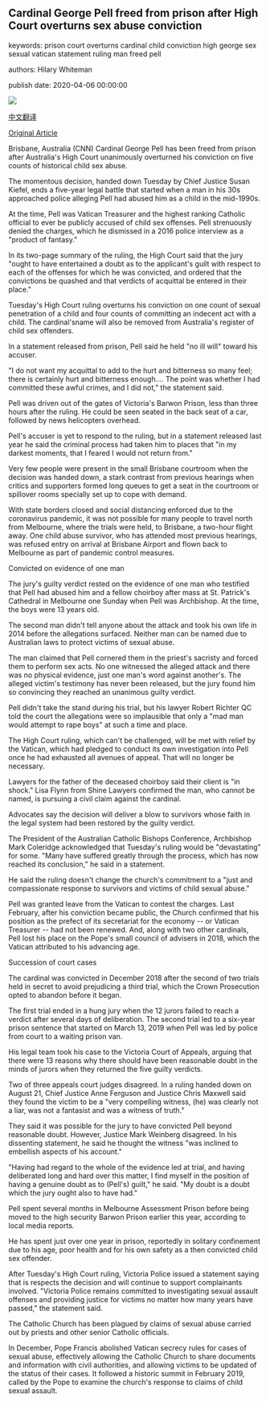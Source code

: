 ## Cardinal George Pell freed from prison after High Court overturns sex abuse conviction

keywords: prison court overturns cardinal child conviction high george sex sexual vatican statement ruling man freed pell

authors: Hilary Whiteman

publish date: 2020-04-06 00:00:00

![](https://cdn.cnn.com/cnnnext/dam/assets/200407090653-03-cardinal-pell-release-0407-super-tease.jpg)

[中文翻译](Cardinal%20George%20Pell%20freed%20from%20prison%20after%20High%20Court%20overturns%20sex%20abuse%20conviction_zh.md)

[Original Article](https://edition.cnn.com/2020/04/06/australia/australia-cardinal-pell-high-court-hnk-intl/index.html)

Brisbane, Australia (CNN) Cardinal George Pell has been freed from prison after Australia's High Court unanimously overturned his conviction on five counts of historical child sex abuse.

The momentous decision, handed down Tuesday by Chief Justice Susan Kiefel, ends a five-year legal battle that started when a man in his 30s approached police alleging Pell had abused him as a child in the mid-1990s.

At the time, Pell was Vatican Treasurer and the highest ranking Catholic official to ever be publicly accused of child sex offenses. Pell strenuously denied the charges, which he dismissed in a 2016 police interview as a "product of fantasy."

In its two-page summary of the ruling, the High Court said that the jury "ought to have entertained a doubt as to the applicant's guilt with respect to each of the offenses for which he was convicted, and ordered that the convictions be quashed and that verdicts of acquittal be entered in their place."

Tuesday's High Court ruling overturns his conviction on one count of sexual penetration of a child and four counts of committing an indecent act with a child. The cardinal'sname will also be removed from Australia's register of child sex offenders.

In a statement released from prison, Pell said he held "no ill will" toward his accuser.

"I do not want my acquittal to add to the hurt and bitterness so many feel; there is certainly hurt and bitterness enough.... The point was whether I had committed these awful crimes, and I did not," the statement said.

Pell was driven out of the gates of Victoria's Barwon Prison, less than three hours after the ruling. He could be seen seated in the back seat of a car, followed by news helicopters overhead.

Pell's accuser is yet to respond to the ruling, but in a statement released last year he said the criminal process had taken him to places that "in my darkest moments, that I feared I would not return from."

Very few people were present in the small Brisbane courtroom when the decision was handed down, a stark contrast from previous hearings when critics and supporters formed long queues to get a seat in the courtroom or spillover rooms specially set up to cope with demand.

With state borders closed and social distancing enforced due to the coronavirus pandemic, it was not possible for many people to travel north from Melbourne, where the trials were held, to Brisbane, a two-hour flight away. One child abuse survivor, who has attended most previous hearings, was refused entry on arrival at Brisbane Airport and flown back to Melbourne as part of pandemic control measures.

Convicted on evidence of one man

The jury's guilty verdict rested on the evidence of one man who testified that Pell had abused him and a fellow choirboy after mass at St. Patrick's Cathedral in Melbourne one Sunday when Pell was Archbishop. At the time, the boys were 13 years old.

The second man didn't tell anyone about the attack and took his own life in 2014 before the allegations surfaced. Neither man can be named due to Australian laws to protect victims of sexual abuse.

The man claimed that Pell cornered them in the priest's sacristy and forced them to perform sex acts. No one witnessed the alleged attack and there was no physical evidence, just one man's word against another's. The alleged victim's testimony has never been released, but the jury found him so convincing they reached an unanimous guilty verdict.

Pell didn't take the stand during his trial, but his lawyer Robert Richter QC told the court the allegations were so implausible that only a "mad man would attempt to rape boys" at such a time and place.

The High Court ruling, which can't be challenged, will be met with relief by the Vatican, which had pledged to conduct its own investigation into Pell once he had exhausted all avenues of appeal. That will no longer be necessary.

Lawyers for the father of the deceased choirboy said their client is "in shock." Lisa Flynn from Shine Lawyers confirmed the man, who cannot be named, is pursuing a civil claim against the cardinal.

Advocates say the decision will deliver a blow to survivors whose faith in the legal system had been restored by the guilty verdict.

The President of the Australian Catholic Bishops Conference, Archbishop Mark Coleridge acknowledged that Tuesday's ruling would be "devastating" for some. "Many have suffered greatly through the process, which has now reached its conclusion," he said in a statement.

He said the ruling doesn't change the church's commitment to a "just and compassionate response to survivors and victims of child sexual abuse."

Pell was granted leave from the Vatican to contest the charges. Last February, after his conviction became public, the Church confirmed that his position as the prefect of its secretariat for the economy -- or Vatican Treasurer -- had not been renewed. And, along with two other cardinals, Pell lost his place on the Pope's small council of advisers in 2018, which the Vatican attributed to his advancing age.

Succession of court cases

The cardinal was convicted in December 2018 after the second of two trials held in secret to avoid prejudicing a third trial, which the Crown Prosecution opted to abandon before it began.

The first trial ended in a hung jury when the 12 jurors failed to reach a verdict after several days of deliberation. The second trial led to a six-year prison sentence that started on March 13, 2019 when Pell was led by police from court to a waiting prison van.

His legal team took his case to the Victoria Court of Appeals, arguing that there were 13 reasons why there should have been reasonable doubt in the minds of jurors when they returned the five guilty verdicts.

Two of three appeals court judges disagreed. In a ruling handed down on August 21, Chief Justice Anne Ferguson and Justice Chris Maxwell said they found the victim to be a "very compelling witness, (he) was clearly not a liar, was not a fantasist and was a witness of truth."

They said it was possible for the jury to have convicted Pell beyond reasonable doubt. However, Justice Mark Weinberg disagreed. In his dissenting statement, he said he thought the witness "was inclined to embellish aspects of his account."

"Having had regard to the whole of the evidence led at trial, and having deliberated long and hard over this matter, I find myself in the position of having a genuine doubt as to (Pell's) guilt," he said. "My doubt is a doubt which the jury ought also to have had."

Pell spent several months in Melbourne Assessment Prison before being moved to the high security Barwon Prison earlier this year, according to local media reports.

He has spent just over one year in prison, reportedly in solitary confinement due to his age, poor health and for his own safety as a then convicted child sex offender.

After Tuesday's High Court ruling, Victoria Police issued a statement saying that is respects the decision and will continue to support complainants involved. "Victoria Police remains committed to investigating sexual assault offenses and providing justice for victims no matter how many years have passed," the statement said.

The Catholic Church has been plagued by claims of sexual abuse carried out by priests and other senior Catholic officials.

In December, Pope Francis abolished Vatican secrecy rules for cases of sexual abuse, effectively allowing the Catholic Church to share documents and information with civil authorities, and allowing victims to be updated of the status of their cases. It followed a historic summit in February 2019, called by the Pope to examine the church's response to claims of child sexual assault.